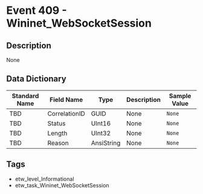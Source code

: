 # Event 409 - Wininet_WebSocketSession

## Description
None

## Data Dictionary
|Standard Name|Field Name|Type|Description|Sample Value|
|---|---|---|---|---|
|TBD|CorrelationID|GUID|None|`None`|
|TBD|Status|UInt16|None|`None`|
|TBD|Length|UInt32|None|`None`|
|TBD|Reason|AnsiString|None|`None`|

## Tags
* etw_level_Informational
* etw_task_Wininet_WebSocketSession
